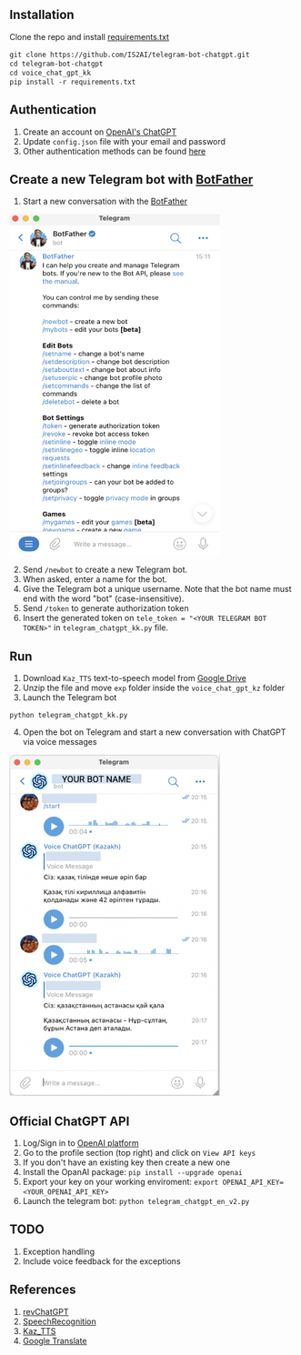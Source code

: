 ## Installation
Clone the repo and install [requirements.txt](https://github.com/IS2AI/telegram-bot-chatgpt/blob/main/voice_chat_gpt_kk/requirements.txt)
```
git clone https://github.com/IS2AI/telegram-bot-chatgpt.git
cd telegram-bot-chatgpt
cd voice_chat_gpt_kk
pip install -r requirements.txt
```
## Authentication 
1) Create an account on [OpenAI's ChatGPT](https://chat.openai.com)
2) Update ```config.json``` file with your email and password
3) Other authentication methods can be found [here](https://github.com/acheong08/ChatGPT)

## Create a new Telegram bot with [BotFather](https://telegram.me/botfather)
1) Start a new conversation with the [BotFather](https://telegram.me/botfather)
<img src = "https://github.com/IS2AI/telegram-bot-chatgpt/blob/main/botfather.png?raw=true" width="370" height="600">

2) Send ```/newbot``` to create a new Telegram bot.
3) When asked, enter a name for the bot.
4) Give the Telegram bot a unique username. Note that the bot name must end with the word "bot" (case-insensitive).
5) Send ```/token``` to generate authorization token
6) Insert the generated token on ```tele_token = "<YOUR TELEGRAM BOT TOKEN>"``` in ```telegram_chatgpt_kk.py``` file.

## Run
1) Download ```Kaz_TTS``` text-to-speech model from [Google Drive](https://drive.google.com/file/d/1jdoY7nxGeoscWgceWMYGQKqDAboHpGU3/view?usp=share_link)
2) Unzip the file and move ```exp``` folder inside the ```voice_chat_gpt_kz``` folder
3) Launch the Telegram bot
```
python telegram_chatgpt_kk.py
```
4) Open the bot on Telegram and start a new conversation with ChatGPT via voice messages
<img src = "https://github.com/IS2AI/telegram-bot-chatgpt/blob/main/voice_chat_gpt_kz/telegram%20kk.png?raw=true" width="370" height="600">

## Official ChatGPT API
1. Log/Sign in to [OpenAI platform](https://platform.openai.com/)
2. Go to the profile section (top right) and click on ```View API keys```
3. If you don't have an existing key then create a new one
4. Install the OpanAI package: ```pip install --upgrade openai```
5. Export your key on your working enviroment: ```export OPENAI_API_KEY=<YOUR_OPENAI_API_KEY>```
6. Launch the telegram bot: ```python telegram_chatgpt_en_v2.py```

## TODO
1) Exception handling
2) Include voice feedback for the exceptions

## References
1) [revChatGPT](https://github.com/acheong08/ChatGPT)
2) [SpeechRecognition](https://github.com/Uberi/speech_recognition)
3) [Kaz_TTS](https://github.com/IS2AI/Kazakh_TTS)
4) [Google Translate](https://github.com/ssut/py-googletrans)
